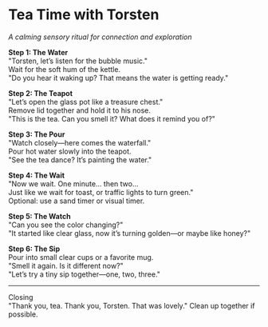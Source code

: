 # Tea Time with Torsten
_A calming sensory ritual for connection and exploration_

**Step 1: The Water**  
"Torsten, let’s listen for the bubble music."  
Wait for the soft hum of the kettle.  
"Do you hear it waking up? That means the water is getting ready."  

**Step 2: The Teapot**  
"Let’s open the glass pot like a treasure chest."  
Remove lid together and hold it to his nose.  
"This is the tea. Can you smell it? What does it remind you of?"  

**Step 3: The Pour**  
"Watch closely—here comes the waterfall."  
Pour hot water slowly into the teapot.  
"See the tea dance? It’s painting the water."  

**Step 4: The Wait**  
"Now we wait. One minute… then two…  
Just like we wait for toast, or traffic lights to turn green."  
Optional: use a sand timer or visual timer.  

**Step 5: The Watch**  
"Can you see the color changing?"  
"It started like clear glass, now it’s turning golden—or maybe like honey?"  

**Step 6: The Sip**  
Pour into small clear cups or a favorite mug.  
"Smell it again. Is it different now?"  
"Let’s try a tiny sip together—one, two, three."  

---

Closing  
"Thank you, tea. Thank you, Torsten. That was lovely."
Clean up together if possible.
